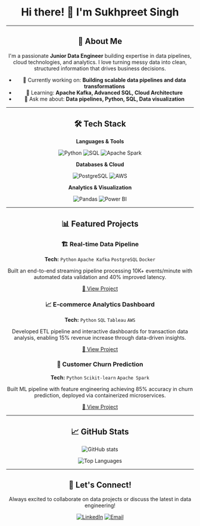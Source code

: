 <div align="center">

# Hi there! 👋 I'm Sukhpreet Singh

---

## 🎯 About Me

I'm a passionate **Junior Data Engineer** building expertise in data pipelines, cloud technologies, and analytics. I love turning messy data into clean, structured information that drives business decisions.

- 🔭 Currently working on: **Building scalable data pipelines and data transformations**
- 🌱 Learning: **Apache Kafka, Advanced SQL, Cloud Architecture**
- 💬 Ask me about: **Data pipelines, Python, SQL, Data visualization**

---

## 🛠️ Tech Stack

**Languages & Tools**

![Python](https://img.shields.io/badge/Python-FFD43B?style=for-the-badge&logo=python&logoColor=blue)
![SQL](https://img.shields.io/badge/SQL-4479A1?style=for-the-badge&logo=mysql&logoColor=white)
![Apache Spark](https://img.shields.io/badge/Apache_Spark-E25A1C?style=for-the-badge&logo=apache-spark&logoColor=white)

**Databases & Cloud**

![PostgreSQL](https://img.shields.io/badge/PostgreSQL-316192?style=for-the-badge&logo=postgresql&logoColor=white)
![AWS](https://img.shields.io/badge/AWS-FF9900?style=for-the-badge&logo=amazonaws&logoColor=white)

**Analytics & Visualization**

![Pandas](https://img.shields.io/badge/Pandas-2C2D72?style=for-the-badge&logo=pandas&logoColor=white)
![Power BI](https://img.shields.io/badge/PowerBI-F2C811?style=for-the-badge&logo=Power%20BI&logoColor=white)

---

## 📊 Featured Projects

### 🏗️ Real-time Data Pipeline
**Tech:** `Python` `Apache Kafka` `PostgreSQL` `Docker`

Built an end-to-end streaming pipeline processing 10K+ events/minute with automated data validation and 40% improved latency.

[🔗 View Project](link-to-repo)

### 📈 E-commerce Analytics Dashboard
**Tech:** `Python` `SQL` `Tableau` `AWS`

Developed ETL pipeline and interactive dashboards for transaction data analysis, enabling 15% revenue increase through data-driven insights.

[🔗 View Project](link-to-repo)

### 🤖 Customer Churn Prediction
**Tech:** `Python` `Scikit-learn` `Apache Spark`

Built ML pipeline with feature engineering achieving 85% accuracy in churn prediction, deployed via containerized microservices.

[🔗 View Project](link-to-repo)

---

## 📈 GitHub Stats

<div align="center">

![GitHub stats](https://github-readme-stats.vercel.app/api?username=iamsukhpreetsingh&show_icons=true&theme=radical&hide_border=true)

![Top Languages](https://github-readme-stats.vercel.app/api/top-langs/?username=iamsukhpreetsingh&layout=compact&theme=radical&hide_border=true)

</div>

---

## 🤝 Let's Connect!

Always excited to collaborate on data projects or discuss the latest in data engineering!

<div align="center">

[![LinkedIn](https://img.shields.io/badge/LinkedIn-Let's_Connect-0077B5?style=for-the-badge&logo=linkedin&logoColor=white)]([your-linkedin-url](https://www.linkedin.com/in/sukhpreet41/))
[![Email](https://img.shields.io/badge/Email-Drop_a_Line-D14836?style=for-the-badge&logo=gmail&logoColor=white)](mailto:isukhpreetsingh12@gmail.com)

</div>
